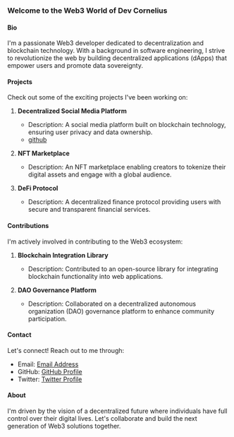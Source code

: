 ### Welcome to the Web3 World of Dev Cornelius

#### Bio
I'm a passionate Web3 developer dedicated to decentralization and blockchain technology. With a background in software engineering, I strive to revolutionize the web by building decentralized applications (dApps) that empower users and promote data sovereignty.

#### Projects
Check out some of the exciting projects I've been working on:

1. **Decentralized Social Media Platform**
   - Description: A social media platform built on blockchain technology, ensuring user privacy and data ownership.
   - [github](github.com/devcorenl)

2. **NFT Marketplace**
   - Description: An NFT marketplace enabling creators to tokenize their digital assets and engage with a global audience.

3. **DeFi Protocol**
   - Description: A decentralized finance protocol providing users with secure and transparent financial services.

#### Contributions
I'm actively involved in contributing to the Web3 ecosystem:

1. **Blockchain Integration Library**
   - Description: Contributed to an open-source library for integrating blockchain functionality into web applications.

2. **DAO Governance Platform**
   - Description: Collaborated on a decentralized autonomous organization (DAO) governance platform to enhance community participation.

#### Contact
Let's connect! Reach out to me through:

- Email: [Email Address](google.com)
- GitHub: [GitHub Profile](github.com/devcornel)
- Twitter: [Twitter Profile](twitter.com)

#### About
I'm driven by the vision of a decentralized future where individuals have full control over their digital lives. Let's collaborate and build the next generation of Web3 solutions together.

<!---
devcornel/devcornel is a ✨ special ✨ repository because its `README.md` (this file) appears on your GitHub profile.
You can click the Preview link to take a look at your changes.
--->
